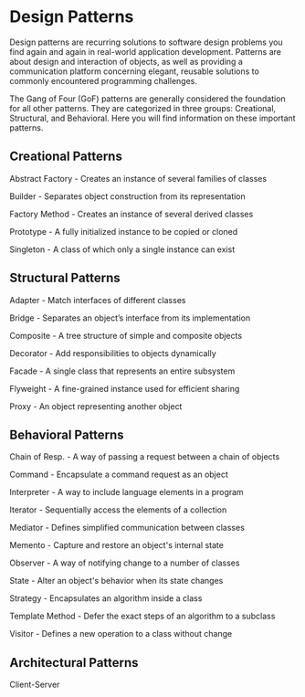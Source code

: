 # Design Patterns

Design patterns are recurring solutions to software design problems you find again and again in real-world application development. Patterns are about design and interaction of objects, as well as providing a communication platform concerning elegant, reusable solutions to commonly encountered programming challenges.

The Gang of Four (GoF) patterns are generally considered the foundation for all other patterns. They are categorized in three groups: Creational, Structural, and Behavioral. Here you will find information on these important patterns.


## Creational Patterns

  Abstract Factory  - Creates an instance of several families of classes

  Builder           - Separates object construction from its representation

  Factory Method    - Creates an instance of several derived classes

  Prototype         - A fully initialized instance to be copied or cloned

  Singleton         - A class of which only a single instance can exist

## Structural Patterns

  Adapter           - Match interfaces of different classes

  Bridge            - Separates an object’s interface from its implementation

  Composite         - A tree structure of simple and composite objects

  Decorator         - Add responsibilities to objects dynamically

  Facade            - A single class that represents an entire subsystem

  Flyweight         - A fine-grained instance used for efficient sharing

  Proxy	            - An object representing another object

## Behavioral Patterns

  Chain of Resp.   - A way of passing a request between a chain of objects

  Command          - Encapsulate a command request as an object

  Interpreter      - A way to include language elements in a program

  Iterator         - Sequentially access the elements of a collection

  Mediator         - Defines simplified communication between classes

  Memento          - Capture and restore an object's internal state

  Observer         - A way of notifying change to a number of classes

  State            - Alter an object's behavior when its state changes

  Strategy         - Encapsulates an algorithm inside a class

  Template Method  - Defer the exact steps of an algorithm to a subclass

  Visitor          - Defines a new operation to a class without change


## Architectural Patterns

Client-Server
